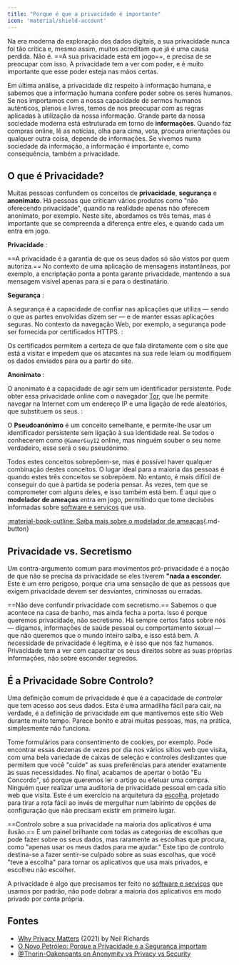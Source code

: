 ```yaml
---
title: "Porque é que a privacidade é importante"
icon: 'material/shield-account'
---
```


Na era moderna da exploração dos dados digitais, a sua privacidade nunca foi tão crítica e, mesmo assim, muitos acreditam que já é uma causa perdida. Não é. ==A sua privacidade está em jogo==, e precisa de se preocupar com isso. A privacidade tem a ver com poder, e é muito importante que esse poder esteja nas mãos certas.

Em última análise, a privacidade diz respeito à informação humana, e sabemos que a informação humana confere poder sobre os seres humanos. Se nos importamos com a nossa capacidade de sermos humanos autênticos, plenos e livres, temos de nos preocupar com as regras aplicadas à utilização da nossa informação. Grande parte da nossa sociedade moderna está estruturada em torno de **informações**. Quando faz compras online, lê as notícias, olha para cima, vota, procura orientações ou qualquer outra coisa, depende de informações. Se vivemos numa sociedade da informação, a informação é importante e, como consequência, também a privacidade.

## O que é Privacidade?

Muitas pessoas confundem os conceitos de **privacidade**, **segurança** e **anonimato**. Há pessoas que criticam vários produtos como "não oferecendo privacidade", quando na realidade apenas não oferecem anonimato, por exemplo. Neste site, abordamos os três temas, mas é importante que se compreenda a diferença entre eles, e quando cada um entra em jogo.

**Privacidade**
:

==A privacidade é a garantia de que os seus dados só são vistos por quem autoriza.== No contexto de uma aplicação de mensagens instantâneas, por exemplo, a encriptação ponta a ponta garante privacidade, mantendo a sua mensagem visível apenas para si e para o destinatário.

**Segurança**
:

A segurança é a capacidade de confiar nas aplicações que utiliza — sendo o que as partes envolvidas dizem ser — e de manter essas aplicações seguras. No contexto da navegação Web, por exemplo, a segurança pode ser fornecida por certificados HTTPS.
:

Os certificados permitem a certeza de que fala diretamente com o site que está a visitar e impedem que os atacantes na sua rede leiam ou modifiquem os dados enviados para ou a partir do site.

**Anonimato**
:

O anonimato é a capacidade de agir sem um identificador persistente. Pode obter essa privacidade online com o navegador [Tor](../tor.md), que lhe permite navegar na Internet com um endereço IP e uma ligação de rede aleatórios, que substituem os seus.
:

O **Pseudoanónimo** é um conceito semelhante, e permite-lhe usar um identificador persistente sem ligação à sua identidade real. Se todos o conhecerem como `@GamerGuy12` online, mas ninguém souber o seu nome verdadeiro, esse será o seu pseudónimo.

Todos estes conceitos sobrepõem-se, mas é possível haver qualquer combinação destes conceitos. O lugar ideal para a maioria das pessoas é quando estes três conceitos se sobrepõem. No entanto, é mais difícil de conseguir do que à partida se poderia pensar. Às vezes, tem que se comprometer com alguns deles, e isso também está bem. É aqui que o **modelador de ameaças** entra em jogo, permitindo que tome decisões informadas sobre [software e serviços](../tools.md) que usa.

[:material-book-outline: Saiba mais sobre o modelador de ameaças](threat-modeling.md ""){.md-button}

## Privacidade vs. Secretismo

Um contra-argumento comum para movimentos pró-privacidade é a noção de que não se precisa da privacidade se eles tiverem **"nada a esconder.** Este é um erro perigoso, porque cria uma sensação de que as pessoas que exigem privacidade devem ser desviantes, criminosas ou erradas.

==Não deve confundir privacidade com secretismo.== Sabemos o que acontece na casa de banho, mas ainda fecha a porta. Isso é porque queremos privacidade, não secretismo. Há sempre certos fatos sobre nós — digamos, informações de saúde pessoal ou comportamento sexual — que não queremos que o mundo inteiro saiba, e isso está bem. A necessidade de privacidade é legítima, e é isso que nos faz humanos. Privacidade tem a ver com capacitar os seus direitos sobre as suas próprias informações, não sobre esconder segredos.

## É a Privacidade Sobre Controlo?

Uma definição comum de privacidade é que é a capacidade de *controlar* que tem acesso aos seus dados. Esta é uma armadilha fácil para cair, na verdade, é a definição de privacidade em que mantivemos este sítio Web durante muito tempo. Parece bonito e atrai muitas pessoas, mas, na prática, simplesmente não funciona.

Tome formulários para consentimento de cookies, por exemplo. Pode encontrar essas dezenas de vezes por dia nos vários sítios web que visita, com uma bela variedade de caixas de seleção e controles deslizantes que permitem que você "cuide" as suas preferências para atender exatamente às suas necessidades. No final, acabamos de apertar o botão "Eu Concordo", só porque queremos ler o artigo ou efetuar uma compra. Ninguém quer realizar uma auditoria de privacidade pessoal em cada sítio web que visita. Este é um exercício na arquitetura da [escolha](https://pt.wikipedia.org/wiki/Arquitetura_da_escolha), projetado para tirar a rota fácil ao invés de mergulhar num labirinto de opções de configuração que não precisam existir em primeiro lugar.

==Controlo sobre a sua privacidade na maioria dos aplicativos é uma ilusão.== É um painel brilhante com todas as categorias de escolhas que pode fazer sobre os seus dados, mas raramente as escolhas que procura, como "apenas usar os meus dados para me ajudar." Este tipo de controlo destina-se a fazer sentir-se culpado sobre as suas escolhas, que você "teve a escolha" para tornar os aplicativos que usa mais privados, e escolheu não escolher.

A privacidade é algo que precisamos ter feito no [software e serviços](../tools.md) que usamos por padrão, não pode dobrar a maioria dos aplicativos em modo privado por conta própria.

## Fontes

- [Why Privacy Matters](https://amazon.com/dp/0190939044) (2021) by Neil Richards
- [O Novo Petróleo: Porque a Privacidade e a Segurança importam](https://thenewoil.org/en/guides/prologue/why)
- [@Thorin-Oakenpants on Anonymity vs Privacy vs Security](https://code.privacyguides.dev/privacyguides/privacytools.io/issues/1760#issuecomment-10452)
